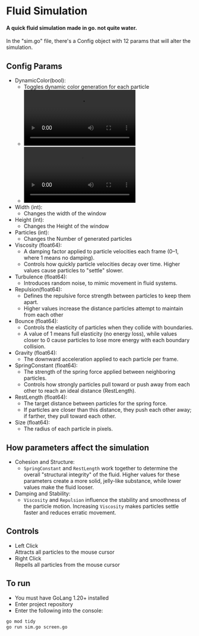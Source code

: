 # Fluid Simulation  
  
#### A quick fluid simulation made in go. not quite water.  
  
In the "sim.go" file, there's a Config object with 12 params that will alter the simulation.  
 
## Config Params 
- DynamicColor(bool):  
    - Toggles dynamic color generation for each particle
    - ![Dtnamic Mode Example](/Video/Dynamic.mp4)
    - ![Standard Mode Example](/Video/Non-Dynamic.mp4)
- Width (int):  
    - Changes the width of the window
- Height (int):  
    - Changes the Height of the window
- Particles (int):  
    - Changes the Number of generated particles
- Viscosity (float64):  
    - A damping factor applied to particle velocities each frame (0–1, where 1 means no damping).  
    - Controls how quickly particle velocities decay over time. Higher values cause particles to "settle" slower.
- Turbulence (float64):  
    - Introduces random noise, to mimic movement in fluid systems.  
- Repulsion(float64):  
    - Defines the repulsive force strength between particles to keep them apart.
    - Higher values increase the distance particles attempt to maintain from each other
- Bounce (float64):  
    - Controls the elasticity of particles when they collide with boundaries.
    - A value of 1 means full elasticity (no energy loss), while values closer to 0 cause particles to lose more energy with each boundary collision. 
- Gravity (float64):  
    - The downward acceleration applied to each particle per frame.  
- SpringConstant (float64):  
    - The strength of the spring force applied between neighboring particles.  
    - Controls how strongly particles pull toward or push away from each other to reach an ideal distance (RestLength).
- RestLength (float64):  
    - The target distance between particles for the spring force.
    - If particles are closer than this distance, they push each other away; if farther, they pull toward each other.
- Size (float64):  
    - The radius of each particle in pixels.

## How parameters affect the simulation
- Cohesion and Structure:
    - ```SpringConstant``` and ```RestLength``` work together to determine the overall "structural integrity" of the fluid. Higher values for these parameters create a more solid, jelly-like substance, while lower values make the fluid looser.  
- Damping and Stability:
    - ```Viscosity``` and ```Repulsion``` influence the stability and smoothness of the particle motion. Increasing ```Viscosity``` makes particles settle faster and reduces erratic movement.  
  
## Controls
- Left Click  
    Attracts all particles to the mouse cursor
- Right Click  
    Repells all particles from the mouse cursor  

## To run
- You must have GoLang 1.20+ installed  
- Enter project repository
- Enter the following into the console:
```sh
go mod tidy
go run sim.go screen.go  
```